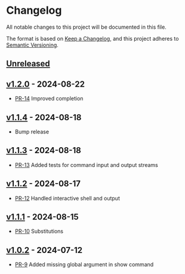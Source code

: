 # Changelog

All notable changes to this project will be documented in this file.

The format is based on [Keep a Changelog](https://keepachangelog.com/en/1.1.0/),
and this project adheres to [Semantic Versioning](https://semver.org/spec/v2.0.0.html).

## [Unreleased]

## [v1.2.0] - 2024-08-22

* [PR-14](https://github.com/mikkelricky/markdown-code-runner/pull/14)
  Improved completion

## [v1.1.4] - 2024-08-18

* Bump release

## [v1.1.3] - 2024-08-18

* [PR-13](https://github.com/mikkelricky/markdown-code-runner/pull/13)
  Added tests for command input and output streams

## [v1.1.2] - 2024-08-17

* [PR-12](https://github.com/mikkelricky/markdown-code-runner/pull/12)
  Handled interactive shell and output

## [v1.1.1] - 2024-08-15

* [PR-10](https://github.com/mikkelricky/markdown-code-runner/pull/10)
  Substitutions

## [v1.0.2] - 2024-07-12

* [PR-9](https://github.com/mikkelricky/markdown-code-runner/pull/9)
  Added missing global argument in show command

[Unreleased]: https://github.com/mikkelricky/markdown-code-runner/compare/v1.2.0...HEAD
[v1.2.0]: https://github.com/mikkelricky/markdown-code-runner/compare/v1.1.4...v1.2.0
[v1.1.4]: https://github.com/mikkelricky/markdown-code-runner/compare/v1.1.3...v1.1.4
[v1.1.3]: https://github.com/mikkelricky/markdown-code-runner/compare/v1.1.2...v1.1.3
[v1.1.2]: https://github.com/mikkelricky/markdown-code-runner/compare/v1.1.1...v1.1.2
[v1.1.1]: https://github.com/mikkelricky/markdown-code-runner/compare/v1.0.2...v1.1.1
[v1.0.2]: https://github.com/mikkelricky/markdown-code-runner/releases/tag/v1.0.2
